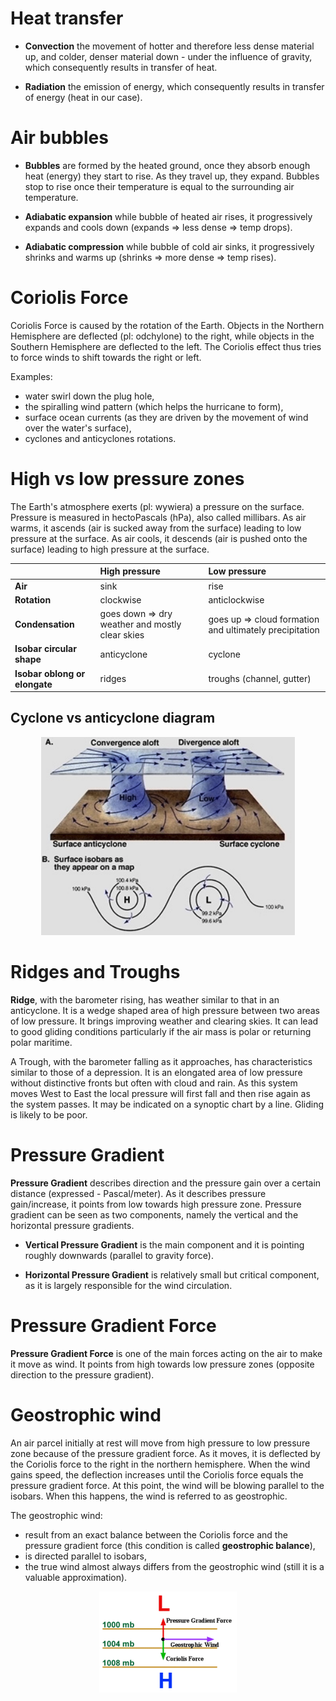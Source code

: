 

# Heat transfer

- **Convection** the movement of hotter and therefore less dense material up, and colder, denser material down - under the 
influence of gravity, which consequently results in transfer of heat.

- **Radiation** the emission of energy, which consequently results in transfer of energy (heat in our case).


# Air bubbles 

- **Bubbles** are formed by the heated ground, once they absorb enough heat (energy) they start to rise. As they travel up, they expand.
Bubbles stop to rise once their temperature is equal to the surrounding air temperature.

- **Adiabatic expansion** while bubble of heated air rises, it progressively expands and cools down (expands => less dense => temp drops).

- **Adiabatic compression** while bubble of cold air sinks, it progressively shrinks and warms up (shrinks => more dense => temp rises).


# Coriolis Force

Coriolis Force is caused by the rotation of the Earth. Objects in the Northern Hemisphere are deflected (pl: odchylone) to the right, while objects in the Southern Hemisphere are deflected to the left. The Coriolis effect thus tries to force winds to shift towards the right or left.

Examples:
- water swirl down the plug hole,
- the spiralling wind pattern (which helps the hurricane to form),
- surface ocean currents (as they are driven by the movement of wind over the water's surface),
- cyclones and anticyclones rotations.


# High vs low pressure zones

The Earth's atmosphere exerts (pl: wywiera) a pressure on the surface. Pressure is measured in hectoPascals (hPa), also called millibars. As air warms, it ascends (air is sucked away from the surface) leading to low pressure at the surface. As air cools, it descends (air is pushed onto the surface) leading to high pressure at the surface.

|                               | High pressure | Low pressure              |
| ----------------------------- |:------------- |:------------------------- |   
| **Air**                       | sink          | rise                      |
| **Rotation**                  | clockwise     | anticlockwise             |
| **Condensation**              | goes down => dry weather and mostly clear skies | goes up => cloud formation and ultimately precipitation | 
| **Isobar circular shape**     | anticyclone   | cyclone                   |
| **Isobar oblong or elongate** | ridges        | troughs (channel, gutter) |


## Cyclone vs anticyclone diagram

<p align="center">
  <img  src="/imgs/high-low-pressure-systems.png">
</p>


# Ridges and Troughs

**Ridge**, with the barometer rising, has weather similar to that in an anticyclone. It is a wedge shaped area of high pressure between two areas of low pressure. It brings improving weather and clearing skies. It can lead to good gliding conditions particularly if the air mass is polar or returning polar maritime.

A Trough, with the barometer falling as it approaches, has characteristics similar to those of a depression. It is an elongated area of low pressure without distinctive fronts but often with cloud and rain. As this system moves West to East the local pressure will first fall and then rise again as the system passes. It may be indicated on a synoptic chart by a line. Gliding is likely to be poor.


# Pressure Gradient

**Pressure Gradient** describes direction and the pressure gain over a certain distance (expressed - Pascal/meter). As it describes pressure gain/increase, it points from low towards high pressure zone. Pressure gradient can be seen as two components, namely the vertical and the horizontal pressure gradients.

- **Vertical Pressure Gradient** is the main component and it is pointing roughly downwards (parallel to gravity force).

- **Horizontal Pressure Gradient** is relatively small but critical component, as it is largely responsible for the wind circulation. 


# Pressure Gradient Force

**Pressure Gradient Force** is one of the main forces acting on the air to make it move as wind. It points from high towards low pressure zones (opposite direction to the pressure gradient). 


# Geostrophic wind
An air parcel initially at rest will move from high pressure to low pressure zone because of the pressure gradient force. As it moves, it is deflected by the Coriolis force to the right in the northern hemisphere. When the wind gains speed, the deflection increases until the Coriolis force equals the pressure gradient force. At this point, the wind will be blowing parallel to the isobars. When this happens, the wind is referred to as geostrophic.

The geostrophic wind:
- result from an exact balance between the Coriolis force and the pressure gradient force (this condition is called **geostrophic balance**),
- is directed parallel to isobars,
- the true wind almost always differs from the geostrophic wind (still it is a valuable approximation).

<p align="center">
  <img  src="/imgs/geostrophic-wind.gif">
</p>
